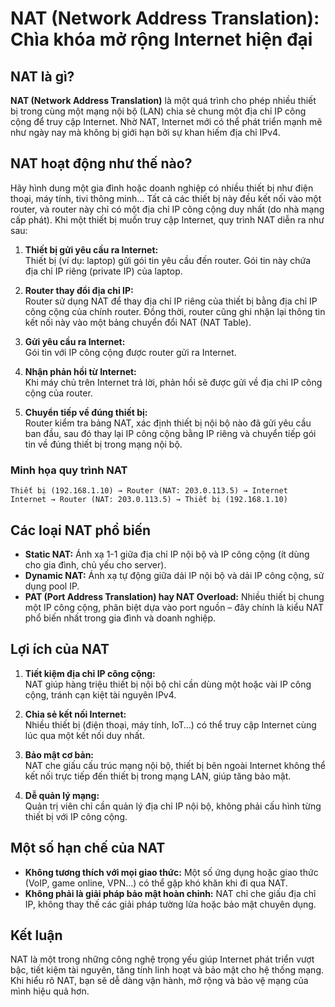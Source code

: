 # NAT (Network Address Translation): Chìa khóa mở rộng Internet hiện đại

## NAT là gì?

**NAT (Network Address Translation)** là một quá trình cho phép nhiều thiết bị trong cùng một mạng nội bộ (LAN) chia sẻ chung một địa chỉ IP công cộng để truy cập Internet. Nhờ NAT, Internet mới có thể phát triển mạnh mẽ như ngày nay mà không bị giới hạn bởi sự khan hiếm địa chỉ IPv4.

## NAT hoạt động như thế nào?

Hãy hình dung một gia đình hoặc doanh nghiệp có nhiều thiết bị như điện thoại, máy tính, tivi thông minh… Tất cả các thiết bị này đều kết nối vào một router, và router này chỉ có một địa chỉ IP công cộng duy nhất (do nhà mạng cấp phát). Khi một thiết bị muốn truy cập Internet, quy trình NAT diễn ra như sau:

1. **Thiết bị gửi yêu cầu ra Internet:**  
   Thiết bị (ví dụ: laptop) gửi gói tin yêu cầu đến router. Gói tin này chứa địa chỉ IP riêng (private IP) của laptop.

2. **Router thay đổi địa chỉ IP:**  
   Router sử dụng NAT để thay địa chỉ IP riêng của thiết bị bằng địa chỉ IP công cộng của chính router. Đồng thời, router cũng ghi nhận lại thông tin kết nối này vào một bảng chuyển đổi NAT (NAT Table).

3. **Gửi yêu cầu ra Internet:**  
   Gói tin với IP công cộng được router gửi ra Internet.

4. **Nhận phản hồi từ Internet:**  
   Khi máy chủ trên Internet trả lời, phản hồi sẽ được gửi về địa chỉ IP công cộng của router.

5. **Chuyển tiếp về đúng thiết bị:**  
   Router kiểm tra bảng NAT, xác định thiết bị nội bộ nào đã gửi yêu cầu ban đầu, sau đó thay lại IP công cộng bằng IP riêng và chuyển tiếp gói tin về đúng thiết bị trong mạng nội bộ.

### Minh họa quy trình NAT

```
Thiết bị (192.168.1.10) → Router (NAT: 203.0.113.5) → Internet
Internet → Router (NAT: 203.0.113.5) → Thiết bị (192.168.1.10)
```

## Các loại NAT phổ biến

- **Static NAT:** Ánh xạ 1-1 giữa địa chỉ IP nội bộ và IP công cộng (ít dùng cho gia đình, chủ yếu cho server).
- **Dynamic NAT:** Ánh xạ tự động giữa dải IP nội bộ và dải IP công cộng, sử dụng pool IP.
- **PAT (Port Address Translation) hay NAT Overload:** Nhiều thiết bị chung một IP công cộng, phân biệt dựa vào port nguồn – đây chính là kiểu NAT phổ biến nhất trong gia đình và doanh nghiệp.

## Lợi ích của NAT

1. **Tiết kiệm địa chỉ IP công cộng:**  
   NAT giúp hàng triệu thiết bị nội bộ chỉ cần dùng một hoặc vài IP công cộng, tránh cạn kiệt tài nguyên IPv4.

2. **Chia sẻ kết nối Internet:**  
   Nhiều thiết bị (điện thoại, máy tính, IoT…) có thể truy cập Internet cùng lúc qua một kết nối duy nhất.

3. **Bảo mật cơ bản:**  
   NAT che giấu cấu trúc mạng nội bộ, thiết bị bên ngoài Internet không thể kết nối trực tiếp đến thiết bị trong mạng LAN, giúp tăng bảo mật.

4. **Dễ quản lý mạng:**  
   Quản trị viên chỉ cần quản lý địa chỉ IP nội bộ, không phải cấu hình từng thiết bị với IP công cộng.

## Một số hạn chế của NAT

- **Không tương thích với mọi giao thức:** Một số ứng dụng hoặc giao thức (VoIP, game online, VPN…) có thể gặp khó khăn khi đi qua NAT.
- **Không phải là giải pháp bảo mật hoàn chỉnh:** NAT chỉ che giấu địa chỉ IP, không thay thế các giải pháp tường lửa hoặc bảo mật chuyên dụng.

## Kết luận

NAT là một trong những công nghệ trọng yếu giúp Internet phát triển vượt bậc, tiết kiệm tài nguyên, tăng tính linh hoạt và bảo mật cho hệ thống mạng. Khi hiểu rõ NAT, bạn sẽ dễ dàng vận hành, mở rộng và bảo vệ mạng của mình hiệu quả hơn.
